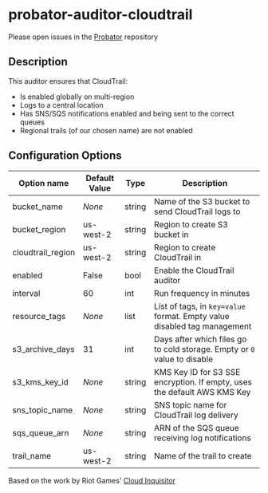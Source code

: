 # probator-auditor-cloudtrail

Please open issues in the [Probator](https://gitlab.com/probator/probator/issues/new?labels=auditor-cloudtrail) repository

## Description

This auditor ensures that CloudTrail:

* Is enabled globally on multi-region
* Logs to a central location
* Has SNS/SQS notifications enabled and being sent to the correct queues
* Regional trails (of our chosen name) are not enabled

## Configuration Options

| Option name           | Default Value | Type      | Description                                                               |
|-----------------------|---------------|-----------|---------------------------------------------------------------------------|
| bucket\_name          | *None*        | string    | Name of the S3 bucket to send CloudTrail logs to                          |
| bucket\_region        | us-west-2     | string    | Region to create S3 bucket in                                             |
| cloudtrail\_region    | us-west-2     | string    | Region to create CloudTrail in                                            |
| enabled               | False         | bool      | Enable the CloudTrail auditor                                             |
| interval              | 60            | int       | Run frequency in minutes                                                  |
| resource\_tags        | *None*        | list      | List of tags, in `key=value` format. Empty value disabled tag management  |
| s3\_archive\_days     | 31            | int       | Days after which files go to cold storage. Empty or `0` value to disable  |
| s3\_kms\_key\_id      | *None*        | string    | KMS Key ID for S3 SSE encryption. If empty, uses the default AWS KMS Key  |
| sns\_topic\_name      | *None*        | string    | SNS topic name for CloudTrail log delivery                                |
| sqs\_queue\_arn       | *None*        | string    | ARN of the SQS queue receiving log notifications                          |
| trail\_name           | us-west-2     | string    | Name of the trail to create                                               |


Based on the work by Riot Games' [Cloud Inquisitor](https://github.com/RiotGames/cloud-inquisitor)
